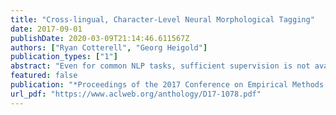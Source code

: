 ```yaml
---
title: "Cross-lingual, Character-Level Neural Morphological Tagging"
date: 2017-09-01
publishDate: 2020-03-09T21:14:46.611567Z
authors: ["Ryan Cotterell", "Georg Heigold"]
publication_types: ["1"]
abstract: "Even for common NLP tasks, sufficient supervision is not available in many languages--morphological tagging is no exception. In the work presented here, we explore a transfer learning scheme, whereby we train character-level recurrent neural taggers to predict morphological taggings for high-resource languages and low-resource languages together. Learning joint character representations among multiple related languages successfully enables knowledge transfer from the high-resource languages to the low-resource ones."
featured: false
publication: "*Proceedings of the 2017 Conference on Empirical Methods in Natural Language Processin*"
url_pdf: "https://www.aclweb.org/anthology/D17-1078.pdf"
---
```


